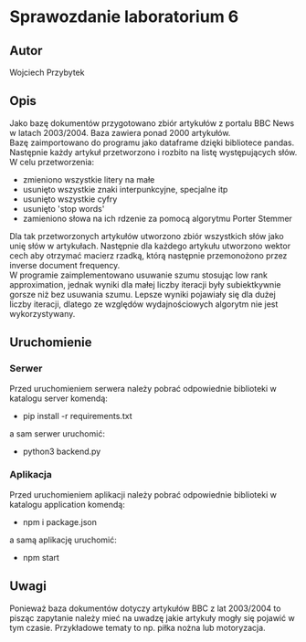 # Sprawozdanie laboratorium 6
## Autor
Wojciech Przybytek
## Opis
Jako bazę dokumentów przygotowano zbiór artykułów z portalu BBC News w latach 2003/2004. Baza zawiera ponad 2000 artykułów.  
Bazę zaimportowano do programu jako dataframe dzięki bibliotece pandas. Następnie każdy artykuł przetworzono i rozbito na listę występujących słów. W celu przetworzenia:
- zmieniono wszystkie litery na małe
- usunięto wszystkie znaki interpunkcyjne, specjalne itp
- usunięto wszystkie cyfry
- usunięto 'stop words'
- zamieniono słowa na ich rdzenie za pomocą algorytmu Porter Stemmer
 
Dla tak przetworzonych artykułów utworzono zbiór wszystkich słów jako unię słów w artykułach. Następnie dla każdego artykułu utworzono wektor cech aby otrzymać macierz rzadką, którą następnie przemonożono przez inverse document frequency.  
W programie zaimplementowano usuwanie szumu stosując low rank approximation, jednak wyniki dla małej liczby iteracji były subiektkywnie gorsze niż bez usuwania szumu. Lepsze wyniki pojawiały się dla dużej liczby iteracji, dlatego ze względów wydajnościowych algorytm nie jest wykorzystywany.
## Uruchomienie
### Serwer
Przed uruchomieniem serwera należy pobrać odpowiednie biblioteki w katalogu server komendą:
 - pip install -r requirements.txt

a sam serwer uruchomić:
 - python3 backend.py
### Aplikacja
Przed uruchomieniem aplikacji należy pobrać odpowiednie biblioteki w katalogu application komendą:
 - npm i package.json

a samą aplikację uruchomić:
 - npm start
## Uwagi
Ponieważ baza dokumentów dotyczy artykułów BBC z lat 2003/2004 to pisząc zapytanie należy mieć na uwadzę jakie artykuły mogły się pojawić w tym czasie. Przykładowe tematy to np. piłka nożna lub motoryzacja.